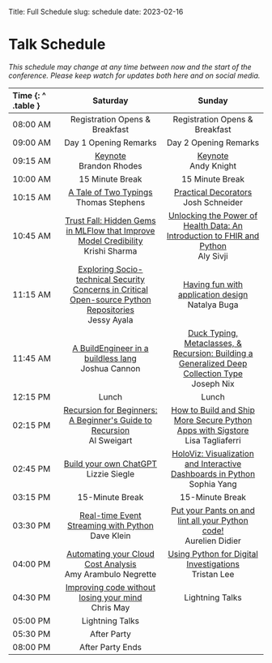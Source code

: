 Title: Full Schedule
slug: schedule
date: 2023-02-16

# Talk Schedule

_This schedule may change at any time between now and the start of the conference. Please keep watch for updates both here and on social media._

| Time {: ^ .table } |                                                                               Saturday                                                                               |                                                                                              Sunday                                                                                               |
|:-------------------|:--------------------------------------------------------------------------------------------------------------------------------------------------------------------:|:-------------------------------------------------------------------------------------------------------------------------------------------------------------------------------------------------:|
| 08:00&nbsp;AM      |                                                                        Registration Opens & Breakfast                                                                         |                                                                                       Registration Opens & Breakfast                                                                                        |
| 09:00&nbsp;AM      |                                                                        Day 1 Opening Remarks                                                                         |                                                                                       Day 2 Opening Remarks                                                                                       |
| 09:15&nbsp;AM      |                                                    [Keynote](schedule/keynotes#brandon-rhodes)<br/>Brandon Rhodes                                                    |                                                                 [Keynote](schedule/keynotes#andrew-pandy-knight)<br/>Andy Knight                                                                  |
| 10:00&nbsp;AM      |                                                                           15 Minute Break                                                                            |                                                                                          15 Minute Break                                                                                          |
| 10:15&nbsp;AM      |                                          [A Tale of Two Typings](schedule/talks#a-tale-of-two-typings)<br/>Thomas Stephens                                           |                                                          [Practical Decorators](schedule/talks#practical-decorators)<br/>Josh Schneider                                                           |
| 10:45&nbsp;AM      | [Trust Fall: Hidden Gems in MLFlow that Improve Model Credibility](schedule/talks#trust-fall-hidden-gems-in-mlflow-that-improve-model-credibility)<br/>Krishi Sharma |           [Unlocking the Power of Health Data: An Introduction to FHIR and Python](schedule/talks#unlocking-the-power-of-health-data-an-introduction-to-fhir-and-python)<br/>Aly Sivji            |
| 11:15&nbsp;AM      | [Exploring Socio-technical Security Concerns in Critical Open-source Python Repositories](schedule/talks#exploring-socio-technical-security-concerns-in-critical-open-source-python-repositories)<br/>Jessy Ayala |                                             [Having fun with application design](schedule/talks#having-fun-with-application-design)<br/>Natalya Buga                                              |
| 11:45&nbsp;AM      |                             [A BuildEngineer in a buildless lang](schedule/talks#a-buildengineer-in-a-buildless-lang)<br/>Joshua Cannon                              | [Duck Typing, Metaclasses, & Recursion: Building a Generalized Deep Collection Type](schedule/talks#duck-typing-metaclasses-recursion-building-a-generalized-deep-collection-type)<br/>Joseph Nix |
| 12:15&nbsp;PM      |                                                                                Lunch                                                                                 |                                                                                               Lunch                                                                                               |
| 02:15&nbsp;PM      |          [Recursion for Beginners: A Beginner's Guide to Recursion](schedule/talks#recursion-for-beginners-a-beginners-guide-to-recursion)<br/>Al Sweigart           |                  [How to Build and Ship More Secure Python Apps with Sigstore](schedule/talks#how-to-build-and-ship-more-secure-python-apps-with-sigstore)<br/>Lisa Tagliaferri                   |
| 02:45&nbsp;PM      |                                          [Build your own ChatGPT](schedule/talks#build-your-own-chatgpt)<br/>Lizzie Siegle                                           |                     [HoloViz: Visualization and Interactive Dashboards in Python](schedule/talks#holoviz-visualization-and-interactive-dashboards-in-python)<br/>Sophia Yang                      |
| 03:15&nbsp;PM      |                                                                           15-Minute Break                                                                            |                                                                                          15-Minute Break                                                                                          |
| 03:30&nbsp;PM      |                         [Real-time Event Streaming with Python](schedule/talks#real-time-event-streaming-with-python)<br/>Dave Klein                            |                              [Put your Pants on and lint all your Python code!](schedule/talks#put-your-pants-on-and-lint-all-your-python-code)<br/>Aurelien Didier                               |
| 04:00&nbsp;PM      |                             [Automating your Cloud Cost Analysis](schedule/talks#automating-your-cloud-cost-analysis)<br/>Amy Arambulo Negrette                             |                                         [Using Python for Digital Investigations](schedule/talks#using-python-for-digital-investigations)<br/>Tristan Lee                                         |
| 04:30&nbsp;PM      |                           [Improving code without losing your mind](schedule/talks#improving-code-without-losing-your-mind)<br/>Chris May                            |                                                                                          Lightning Talks                                                                                          |
| 05:00&nbsp;PM      |                                                                           Lightning Talks                                                                            |        
| 05:30&nbsp;PM      |                                                                           After Party                                                                           |                                                                                                                  |  
| 08:00&nbsp;PM      |                                                                           After Party Ends                                                                         |                                                                                                                  |                                                   
